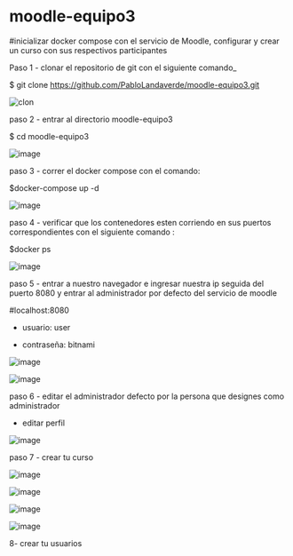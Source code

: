 # moodle-equipo3

#inicializar docker compose con el servicio de Moodle, configurar y crear un curso con sus respectivos participantes


Paso 1 - clonar el repositorio de git con el siguiente comando_

$ git clone https://github.com/PabloLandaverde/moodle-equipo3.git

![clon](https://github.com/PabloLandaverde/moodle-equipo3/assets/115749532/0c67b781-6cf9-4770-be33-b863cba5ac40)


paso 2 - entrar al directorio moodle-equipo3

$ cd moodle-equipo3

![image](https://github.com/PabloLandaverde/moodle-equipo3/assets/115749532/35dcd306-6ef5-438e-909a-ed0be54ff789)


paso 3 - correr el docker compose con el comando:

$docker-compose up -d

![image](https://github.com/PabloLandaverde/moodle-equipo3/assets/115749532/532dbe26-cc3b-45c6-8ee6-978b1996ac06)



paso 4 - verificar que los contenedores esten corriendo en sus puertos correspondientes con el siguiente comando :

$docker ps

![image](https://github.com/PabloLandaverde/moodle-equipo3/assets/115749532/45cd11a2-ba4a-4782-99ae-0720761d5685)

paso 5 - entrar a nuestro navegador e ingresar nuestra ip seguida del puerto 8080 y entrar al administrador por defecto del servicio de moodle

#localhost:8080

- usuario: user

- contraseña: bitnami 

![image](https://github.com/PabloLandaverde/moodle-equipo3/assets/115749532/bb44a658-a30d-478b-8693-936731363ae0)


![image](https://github.com/PabloLandaverde/moodle-equipo3/assets/115749532/513f230f-5f6b-4f3f-8d03-a5475eb59c7a)


paso 6 - editar el administrador defecto por la persona que designes como administrador

- editar perfil 

![image](https://github.com/PabloLandaverde/moodle-equipo3/assets/115749532/a0078f20-b4d9-4eb5-baec-0e01501927e3)

paso 7 - crear tu curso

![image](https://github.com/PabloLandaverde/moodle-equipo3/assets/115749532/abf7016a-08dd-4f45-8dbb-2d782d6e2d8b)


![image](https://github.com/PabloLandaverde/moodle-equipo3/assets/115749532/b54bf8e8-e149-4666-83ab-0e3bcadaade3)


![image](https://github.com/PabloLandaverde/moodle-equipo3/assets/115749532/d26759c1-d64c-4cf2-8136-02ae1d684f0b)


![image](https://github.com/PabloLandaverde/moodle-equipo3/assets/115749532/70763b7f-0614-4f89-87ae-2d509cf36b8a)


8- crear tu usuarios



















